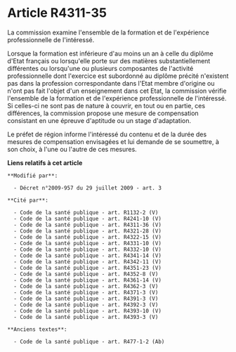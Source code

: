 # Article R4311-35

La commission examine l'ensemble de la formation et de l'expérience professionnelle de l'intéressé.

Lorsque la formation est inférieure d'au moins un an à celle du diplôme d'Etat français ou lorsqu'elle porte sur des matières
substantiellement différentes ou lorsqu'une ou plusieurs composantes de l'activité professionnelle dont l'exercice est
subordonné au diplôme précité n'existent pas dans la profession correspondante dans l'Etat membre d'origine ou n'ont pas fait
l'objet d'un enseignement dans cet Etat, la commission vérifie l'ensemble de la formation et de l'expérience professionnelle
de l'intéressé. Si celles-ci ne sont pas de nature à couvrir, en tout ou en partie, ces différences, la commission propose
une mesure de compensation consistant en une épreuve d'aptitude ou un stage d'adaptation.

Le préfet de région informe l'intéressé du contenu et de la durée des mesures de compensation envisagées et lui demande de se
soumettre, à son choix, à l'une ou l'autre de ces mesures.

**Liens relatifs à cet article**

	**Modifié par**:

	  - Décret n°2009-957 du 29 juillet 2009 - art. 3

	**Cité par**:

	  - Code de la santé publique - art. R1132-2 (V)
	  - Code de la santé publique - art. R4241-10 (V)
	  - Code de la santé publique - art. R4311-36 (V)
	  - Code de la santé publique - art. R4321-28 (V)
	  - Code de la santé publique - art. R4322-15 (V)
	  - Code de la santé publique - art. R4331-10 (V)
	  - Code de la santé publique - art. R4332-10 (V)
	  - Code de la santé publique - art. R4341-14 (V)
	  - Code de la santé publique - art. R4342-11 (V)
	  - Code de la santé publique - art. R4351-23 (V)
	  - Code de la santé publique - art. R4352-8 (V)
	  - Code de la santé publique - art. R4361-14 (V)
	  - Code de la santé publique - art. R4362-3 (V)
	  - Code de la santé publique - art. R4371-3 (V)
	  - Code de la santé publique - art. R4391-3 (V)
	  - Code de la santé publique - art. R4392-3 (V)
	  - Code de la santé publique - art. R4393-10 (V)
	  - Code de la santé publique - art. R4393-3 (V)

	**Anciens textes**:

	  - Code de la santé publique - art. R477-1-2 (Ab)

